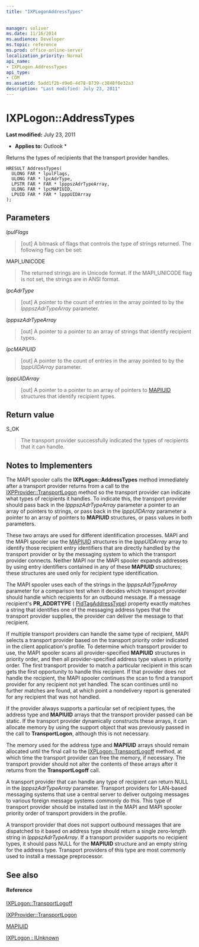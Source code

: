 ```yaml
---
title: "IXPLogonAddressTypes"
 
 
manager: soliver
ms.date: 11/16/2014
ms.audience: Developer
ms.topic: reference
ms.prod: office-online-server
localization_priority: Normal
api_name:
- IXPLogon.AddressTypes
api_type:
- COM
ms.assetid: 5add1f2b-d9e6-4d78-8739-c3848f6e32a3
description: "Last modified: July 23, 2011"
---
```


# IXPLogon::AddressTypes

 **Last modified:** July 23, 2011 
  
 * **Applies to:** Outlook * 
  
Returns the types of recipients that the transport provider handles.
  
```
HRESULT AddressTypes(
  ULONG FAR * lpulFlags,
  ULONG FAR * lpcAdrType,
  LPSTR FAR * FAR * lpppszAdrTypeArray,
  ULONG FAR * lpcMAPIUID,
  LPUID FAR * FAR * lpppUIDArray
);
```

## Parameters

 _lpulFlags_
  
> [out] A bitmask of flags that controls the type of strings returned. The following flag can be set:
    
MAPI_UNICODE 
  
> The returned strings are in Unicode format. If the MAPI_UNICODE flag is not set, the strings are in ANSI format.
    
 _lpcAdrType_
  
> [out] A pointer to the count of entries in the array pointed to by the  _lpppszAdrTypeArray_ parameter. 
    
 _lpppszAdrTypeArray_
  
> [out] A pointer to a pointer to an array of strings that identify recipient types.
    
 _lpcMAPIUID_
  
> [out] A pointer to the count of entries in the array pointed to by the  _lpppUIDArray_ parameter. 
    
 _lpppUIDArray_
  
> [out] A pointer to a pointer to an array of pointers to [MAPIUID](mapiuid.md) structures that identify recipient types. 
    
## Return value

S_OK 
  
> The transport provider successfully indicated the types of recipients that it can handle.
    
## Notes to Implementers

The MAPI spooler calls the **IXPLogon::AddressTypes** method immediately after a transport provider returns from a call to the [IXPProvider::TransportLogon](ixpprovider-transportlogon.md) method so the transport provider can indicate what types of recipients it handles. To indicate this, the transport provider should pass back in the  _lpppszAdrTypeArray_ parameter a pointer to an array of pointers to strings, or pass back in the  _lpppUIDArray_ parameter a pointer to an array of pointers to **MAPIUID** structures, or pass values in both parameters. 
  
These two arrays are used for different identification processes. MAPI and the MAPI spooler use the [MAPIUID](mapiuid.md) structures in the  _lpppUIDArray_ array to identify those recipient entry identifiers that are directly handled by the transport provider or by the messaging system to which the transport provider connects. Neither MAPI nor the MAPI spooler expands addresses by using entry identifiers contained in any of these **MAPIUID** structures; these structures are used only for recipient type identification. 
  
The MAPI spooler uses each of the strings in the  _lpppszAdrTypeArray_ parameter for a comparison test when it decides which transport provider should handle which recipients for an outbound message. If a message recipient's **PR_ADDRTYPE** ( [PidTagAddressType](pidtagaddresstype-canonical-property.md)) property exactly matches a string that identifies one of the messaging address types that the transport provider supplies, the provider can deliver the message to that recipient.
  
If multiple transport providers can handle the same type of recipient, MAPI selects a transport provider based on the transport priority order indicated in the client application's profile. To determine which transport provider to use, the MAPI spooler scans all provider-specified **MAPIUID** structures in priority order, and then all provider-specified address type values in priority order. The first transport provider to match a particular recipient in this scan gets the first opportunity to handle this recipient. If that provider does not handle the recipient, the MAPI spooler continues the scan to find a transport provider for any recipient not yet handled. The scan continues until no further matches are found, at which point a nondelivery report is generated for any recipient that was not handled. 
  
If the provider always supports a particular set of recipient types, the address type and **MAPIUID** arrays that the transport provider passed can be static. If the transport provider dynamically constructs these arrays, it can allocate memory by using the support object that was previously passed in the call to **TransportLogon**, although this is not necessary.
  
The memory used for the address type and **MAPIUID** arrays should remain allocated until the final call to the [IXPLogon::TransportLogoff](ixplogon-transportlogoff.md) method, at which time the transport provider can free the memory, if necessary. The transport provider should not alter the contents of these arrays after it returns from the **TransportLogoff** call. 
  
A transport provider that can handle any type of recipient can return NULL in the  _lpppszAdrTypeArray_ parameter. Transport providers for LAN-based messaging systems that use a central server to deliver outgoing messages to various foreign message systems commonly do this. This type of transport provider should be installed last in the MAPI and MAPI spooler priority order of transport providers in the profile. 
  
A transport provider that does not support outbound messages that are dispatched to it based on address type should return a single zero-length string in  _lpppszAdrTypeArray_. If a transport provider supports no recipient types, it should pass NULL for the **MAPIUID** structure and an empty string for the address type. Transport providers of this type are most commonly used to install a message preprocessor. 
  
## See also

#### Reference

[IXPLogon::TransportLogoff](ixplogon-transportlogoff.md)
  
[IXPProvider::TransportLogon](ixpprovider-transportlogon.md)
  
[MAPIUID](mapiuid.md)
  
[IXPLogon : IUnknown](ixplogoniunknown.md)

